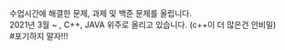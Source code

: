 수업시간에 해결한 문제, 과제 및 백준 문제를 올립니다.    
2021년 3월 ~ , C++, JAVA 위주로 올리고 있습니다. (c++이 더 많은건 안비밀)   
#포기하지 말자!!!
